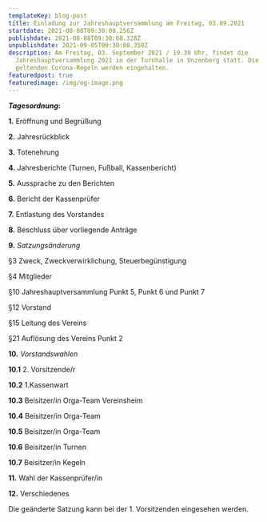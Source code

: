 ```yaml
---
templateKey: blog-post
title: Einladung zur Jahreshauptversammlung am Freitag, 03.09.2021
startdate: 2021-08-08T09:30:08.256Z
publishdate: 2021-08-08T09:30:08.328Z
unpublishdate: 2021-09-05T09:30:08.350Z
description: Am Freitag, 03. September 2021 / 19.30 Uhr, findet die
  Jahreshauptversammlung 2021 in der Turnhalle in Unzenberg statt. Die aktuell
  geltenden Corona-Regeln werden eingehalten.
featuredpost: true
featuredimage: /img/og-image.png
---
```

***Tagesordnung:***



**1.** Eröffnung und Begrüßung

**2.** Jahresrückblick

**3.** Totenehrung

**4.** Jahresberichte (Turnen, Fußball, Kassenbericht)

**5.** Aussprache zu den Berichten

**6.** Bericht der Kassenprüfer

**7.** Entlastung des Vorstandes

**8.** Beschluss über vorliegende Anträge

**9.** *Satzungsänderung*

§3 Zweck, Zweckverwirklichung, Steuerbegünstigung

§4 Mitglieder

§10 Jahreshauptversammlung Punkt 5, Punkt 6 und Punkt 7

§12 Vorstand

§15 Leitung des Vereins

§21 Auflösung des Vereins Punkt 2

**10.** *Vorstandswahlen*

**10.1** 2. Vorsitzende/r

**10.2** 1.Kassenwart

**10.3** Beisitzer/in Orga-Team Vereinsheim

**10.4** Beisitzer/in Orga-Team

**10.5** Beisitzer/in Orga-Team

**10.6** Beisitzer/in Turnen

**10.7** Beisitzer/in Kegeln

**11.** Wahl der Kassenprüfer/in

**12.** Verschiedenes

Die geänderte Satzung kann bei der 1. Vorsitzenden eingesehen werden.